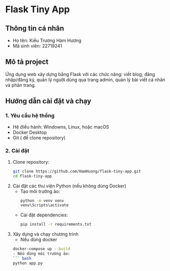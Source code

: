 # Flask Tiny App

## Thông tin cá nhân
- Họ tên: Kiều Trương Hàm Hương
- Mã sinh viên: 22719241

## Mô tả project
Ứng dụng web xây dựng bằng Flask với các chức năng: viết blog, đăng nhập/đăng ký, quản lý người dùng qua trang admin, quản lý bài viết cá nhân và phân trang.

## Hướng dẫn cài đặt và chạy
### 1. Yêu cầu hệ thống
- Hệ điều hành: Windowns, Linux, hoặc macOS
- Docker Desktop
- Git ( để clone repository)
### 2. Cài đặt
1. Clone repository:
   ```bash
   git clone https://github.com/HamHuong/flask-tiny-app.git
   cd flask-tiny-app

2. Cài đặt các thư viện Python (nếu không dùng Docker)
   - Tạo môi trường ảo:
     ``` bash
     python -m venv venv
     venv\Scripts\activate
   -  Cài đặt dependencies:
      ``` bash
      pip install -r requirements.txt

3. Xây dựng và chạy chương trình
   - Nếu dùng docker
    ``` bash
    docker-compose up --build
   - Nếu dùng môi trường ảo:
    ``` bash
    python app.py

